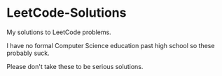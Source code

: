 # LeetCode-Solutions
My solutions to LeetCode problems.

I have no formal Computer Science education past high school so these probably suck.

Please don't take these to be serious solutions.
